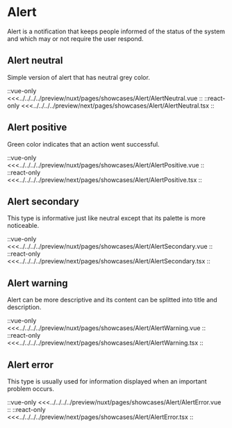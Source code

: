 # Alert

Alert is a notification that keeps people informed of the status of the system and which may or not require the user respond.

## Alert neutral

Simple version of alert that has neutral grey color.

<Showcase showcase-name="Alert/AlertNeutral" >

::vue-only
<<<../../../../preview/nuxt/pages/showcases/Alert/AlertNeutral.vue
::
::react-only
<<<../../../../preview/next/pages/showcases/Alert/AlertNeutral.tsx
::

</Showcase>

## Alert positive

Green color indicates that an action went successful.

<Showcase showcase-name="Alert/AlertPositive" >

::vue-only
<<<../../../../preview/nuxt/pages/showcases/Alert/AlertPositive.vue
::
::react-only
<<<../../../../preview/next/pages/showcases/Alert/AlertPositive.tsx
::

</Showcase>

## Alert secondary

This type is informative just like neutral except that its palette is more noticeable.

<Showcase showcase-name="Alert/AlertSecondary" >

::vue-only
<<<../../../../preview/nuxt/pages/showcases/Alert/AlertSecondary.vue
::
::react-only
<<<../../../../preview/next/pages/showcases/Alert/AlertSecondary.tsx
::

</Showcase>

## Alert warning

Alert can be more descriptive and its content can be splitted into title and description.

<Showcase showcase-name="Alert/AlertWarning" >

::vue-only
<<<../../../../preview/nuxt/pages/showcases/Alert/AlertWarning.vue
::
::react-only
<<<../../../../preview/next/pages/showcases/Alert/AlertWarning.tsx
::

</Showcase>

## Alert error

This type is usually used for information displayed when an important problem occurs.

<Showcase showcase-name="Alert/AlertError" >

::vue-only
<<<../../../../preview/nuxt/pages/showcases/Alert/AlertError.vue
::
::react-only
<<<../../../../preview/next/pages/showcases/Alert/AlertError.tsx
::

</Showcase>
